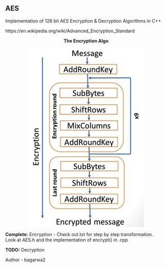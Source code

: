 <h2>AES</h2>

<p>Implementation of 128 bit AES Encryption & Decryption Algorithms in C++</p>
https://en.wikipedia.org/wiki/Advanced_Encryption_Standard

<p align = "center"><b>The Encryption Algo</b></p>
<div align = "center"><img src = "encryption_algo.png" align = "center"></div>

<b>Complete:</b>
Encryption - Check out.txt for step by step transformation.<br>
Look at AES.h and the implementation of encrypt() in .cpp

<b>TODO:</b>
Decryption

Author - bagarwa2